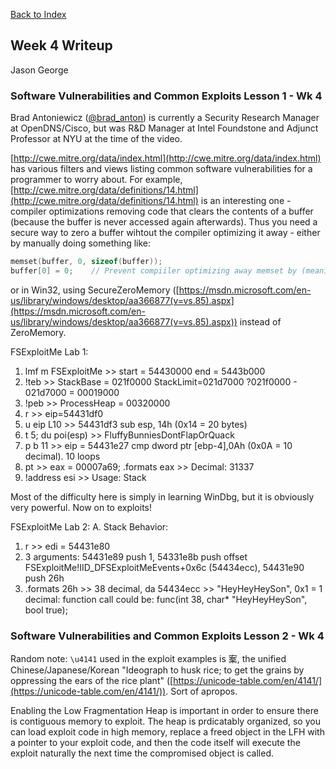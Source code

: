 [Back to Index](https://jaegermeiste.github.io/DefenseAgainstTheDarkArts/)

## Week 4 Writeup

Jason George

### Software Vulnerabilities and Common Exploits Lesson 1 - Wk 4

Brad Antoniewicz ([@brad_anton](https://twitter.com/brad_anton)) is currently a Security Research Manager at OpenDNS/Cisco, but was R&D Manager at Intel Foundstone and Adjunct Professor at NYU at the time of the video.

[http://cwe.mitre.org/data/index.html](http://cwe.mitre.org/data/index.html) has various filters and views listing common software vulnerabilities for a programmer to worry about. For example, [http://cwe.mitre.org/data/definitions/14.html](http://cwe.mitre.org/data/definitions/14.html) is an interesting one - compiler optimizations removing code that clears the contents of a buffer (because the buffer is never accessed again afterwards). Thus you need a secure way to zero a buffer wihtout the compiler optimizing it away - either by manually doing something like:

``` C
memset(buffer, 0, sizeof(buffer)); 
buffer[0] = 0;    // Prevent compiiler optimizing away memset by (meaninglessly) accessing it afterward
```

or in Win32, using SecureZeroMemory ([https://msdn.microsoft.com/en-us/library/windows/desktop/aa366877(v=vs.85).aspx](https://msdn.microsoft.com/en-us/library/windows/desktop/aa366877(v=vs.85).aspx)) instead of ZeroMemory.

FSExploitMe Lab 1:
1. lmf m FSExploitMe >> start = 54430000 end = 5443b000
2. !teb >> StackBase = 021f0000 StackLimit=021d7000 ?021f0000 - 021d7000 = 00019000
3. !peb >> ProcessHeap = 00320000
4. r >> eip=54431df0
5. u eip L10 >> 54431df3 sub esp, 14h (0x14 = 20 bytes)
6. t 5; du poi(esp) >> FluffyBunniesDontFlapOrQuack
7. p b 11 >> eip = 54431e27 cmp dword ptr [ebp-4],0Ah (0x0A = 10 decimal). 10 loops
8. pt >> eax = 00007a69; .formats eax >> Decimal: 31337
9. !address esi >> Usage: Stack

Most of the difficulty here is simply in learning WinDbg, but it is obviously very powerful. Now on to exploits!

FSExploitMe Lab 2:
A. Stack Behavior:
1. r >> edi = 54431e80
2. 3 arguments: 54431e89 push 1, 54331e8b push offset FSExploitMe!IID_DFSExploitMeEvents+0x6c (54434ecc), 54431e90 push 26h
3. .formats 26h >> 38 decimal, da 54434ecc >> "HeyHeyHeySon", 0x1 = 1 decimal: function call could be: func(int 38, char* "HeyHeyHeySon", bool true);

### Software Vulnerabilities and Common Exploits Lesson 2 - Wk 4

Random note: `\u4141` used in the exploit examples is 䅁, the unified Chinese/Japanese/Korean "Ideograph to husk rice; to get the grains by oppressing the ears of the rice plant" ([https://unicode-table.com/en/4141/](https://unicode-table.com/en/4141/)). Sort of apropos.

Enabling the Low Fragmentation Heap is important in order to ensure there is contiguous memory to exploit. The heap is prdicatably organized, so you can load exploit code in high memory, replace a freed object in the LFH with a pointer to your exploit code, and then the code itself will execute the exploit naturally the next time the compromised object is called.
